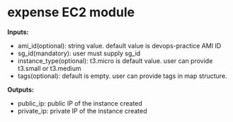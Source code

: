 # expense EC2 module

**Inputs:**
* ami_id(optional): string value. default value is devops-practice AMI ID
* sg_id(mandatory): user must supply sg_id
* instance_type(optional): t3.micro is default value. user can provide t3.small or t3.medium
* tags(optional): default is empty. user can provide tags in map structure.


**Outputs:**
* public_ip: public IP of the instance created
* private_ip: private IP of the instance created